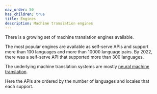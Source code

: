 ```yaml
---
nav_order: 50
has_children: true
title: Engines
description: Machine translation engines
---
```


There is a growing set of machine translation engines available.

The most popular engines are available as self-serve APIs and support more than 100 languages and more than 10000 language pairs.  By 2022, there was a self-serve API that supported more than 300 languages.

The underlying machine translation systems are mostly [neural machine translation](/approaches/neural-machine-translation.md).

Here the APIs are ordered by the number of languages and locales that each support.
